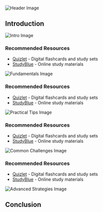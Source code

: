 # 


![Header Image](https://fal.media/files/monkey/yWRE0kqxU--F8vuPnCtyS.png)

## Introduction


![Intro Image](https://fal.media/files/elephant/jDiKQkWpXG-GiJA1Z6zTS.png)



### Recommended Resources
- [Quizlet](https://quizlet.com/) - Digital flashcards and study sets
- [StudyBlue](https://www.studyblue.com/) - Online study materials


![Fundamentals Image](https://fal.media/files/rabbit/64XXuIuEkEupKTifoeeXs.png)



### Recommended Resources
- [Quizlet](https://quizlet.com/) - Digital flashcards and study sets
- [StudyBlue](https://www.studyblue.com/) - Online study materials


![Practical Tips Image](https://fal.media/files/penguin/sDgqGvrIl5rIaxoDlzSqq.png)



### Recommended Resources
- [Quizlet](https://quizlet.com/) - Digital flashcards and study sets
- [StudyBlue](https://www.studyblue.com/) - Online study materials


![Common Challenges Image](https://fal.media/files/panda/0CUB7GnaYc5-tOa8mh8Za.png)



### Recommended Resources
- [Quizlet](https://quizlet.com/) - Digital flashcards and study sets
- [StudyBlue](https://www.studyblue.com/) - Online study materials


![Advanced Strategies Image](https://fal.media/files/penguin/e0pJcfN6pboEMQEQYO25_.png)

## Conclusion

